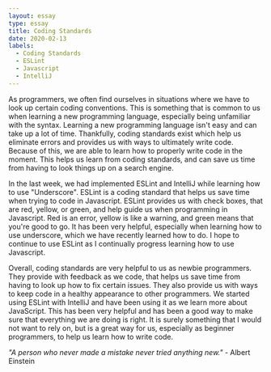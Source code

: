 ```yaml
---
layout: essay
type: essay
title: Coding Standards
date: 2020-02-13
labels:
  - Coding Standards
  - ESLint
  - Javascript
  - IntelliJ
---
```


As programmers, we often find ourselves in situations where we have to look up certain coding conventions. This is something that is common to us when learning a new programming language, especially being unfamiliar with the syntax. Learning a new programming language isn't easy and can take up a lot of time. Thankfully, coding standards exist which help us eliminate errors and provides us with ways to ultimately write code. Because of this, we are able to learn how to properly write code in the moment. This helps us learn from coding standards, and can save us time from having to look things up on a search engine.

In the last week, we had implemented ESLint and IntelliJ while learning how to use "Underscore". ESLint is a coding standard that helps us save time when trying to code in Javascript. ESLint provides us with check boxes, that are red, yellow, or green, and help guide us when programming in Javascript. Red is an error, yellow is like a warning, and green means that you're good to go. It has been very helpful, especially when learning how to use underscore, which we have recently learned how to do. I hope to continue to use ESLint as I continually progress learning how to use Javascript.

Overall, coding standards are very helpful to us as newbie programmers. They provide with feedback as we code, that helps us save time from having to look up how to fix certain issues. They also provide us with ways to keep code in a healthy appearance to other programmers. We started using ESLint with IntelliJ and have been using it as we learn more about JavaScript. This has been very helpful and has been a good way to make sure that everything we are doing is right. It is surely something that I would not want to rely on, but is a great way for us, especially as beginner programmers, to help us learn how to write code.

*"A person who never made a mistake never tried anything new."* - Albert Einstein
